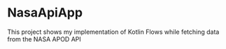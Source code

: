 # NasaApiApp
This project shows my implementation of Kotlin Flows while fetching data from the NASA APOD API
